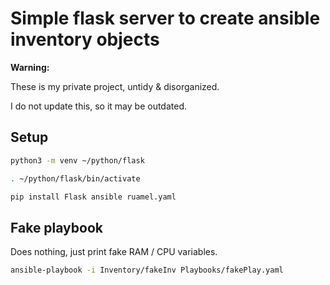 # Simple flask server to create ansible inventory objects 

**Warning:**

These is my private project, untidy & disorganized.

I do not update this, so it may be outdated.

## Setup
```bash
python3 -m venv ~/python/flask

. ~/python/flask/bin/activate

pip install Flask ansible ruamel.yaml
```

## Fake playbook

Does nothing, just print fake RAM / CPU variables.

```bash
ansible-playbook -i Inventory/fakeInv Playbooks/fakePlay.yaml 
```

